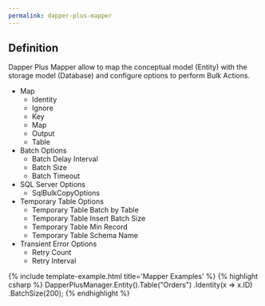 ```yaml
---
permalink: dapper-plus-mapper
---
```


## Definition
Dapper Plus Mapper allow to map the conceptual model (Entity) with the storage model (Database) and configure options to perform Bulk Actions.

 - Map
   - Identity
   - Ignore
   - Key
   - Map
   - Output
   - Table
 - Batch Options
   - Batch Delay Interval
   - Batch Size
   - Batch Timeout
 - SQL Server Options
   - SqlBulkCopyOptions
 - Temporary Table Options
   - Temporary Table Batch by Table
   - Temporary Table Insert Batch Size
   - Temporary Table Min Record
   - Temporary Table Schema Name
 - Transient Error Options
   - Retry Count
   - Retry Interval


{% include template-example.html title='Mapper Examples' %} 
{% highlight csharp %}
DapperPlusManager.Entity<Order>().Table("Orders")
                                 .Identity(x => x.ID)
                                 .BatchSize(200);
{% endhighlight %}


